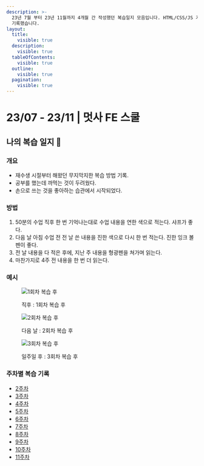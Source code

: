 ```yaml
---
description: >-
  23년 7월 부터 23년 11월까지 4개월 간 작성했던 복습일지 모음입니다. HTML/CSS/JS 기초를 수강하며 매일 수업을 들은 내용을
  기록했습니다.
layout:
  title:
    visible: true
  description:
    visible: true
  tableOfContents:
    visible: true
  outline:
    visible: true
  pagination:
    visible: true
---
```


# 23/07 - 23/11 | 멋사 FE 스쿨

## 나의 복습 일지 📝

### 개요

* 재수생 시절부터 해왔던 무지막지한 복습 방법 기록.
* 공부를 했는데 까먹는 것이 두려웠다.
* 손으로 쓰는 것을 좋아하는 습관에서 시작되었다.

### 방법

1. 50분의 수업 직후 한 번 기억나는대로 수업 내용을 연한 색으로 적는다. 샤프가 좋다.
2. 다음 날 아침 수업 전 전 날 쓴 내용을 진한 색으로 다시 한 번 적는다. 진한 잉크 볼펜이 좋다.
3. 전 날 내용을 다 적은 후에, 지난 주 내용을 형광펜을 쳐가며 읽는다.
4. 마찬가지로 4주 전 내용을 한 번 더 읽는다.

### 예시

<div>

<figure><img src="https://sthgml.github.io/blog/images/planner_ex_01.png" alt="1회차 복습 후"><figcaption><p>직후 : 1회차 복습 후</p></figcaption></figure>

 

<figure><img src="https://sthgml.github.io/blog/images/planner_ex_02.png" alt="2회차 복습 후"><figcaption><p>다음 날 : 2회차 복습 후</p></figcaption></figure>

 

<figure><img src="https://sthgml.github.io/blog/images/planner_ex_03.png" alt="3회차 복습 후"><figcaption><p>일주일 후 : 3회차 복습 후</p></figcaption></figure>

</div>

### 주차별 복습 기록

* [2주차](https://sthgml.github.io/blog/Review/2%EC%A3%BC%EC%B0%A8%20%EB%B3%B5%EC%8A%B5)
* [3주차](https://sthgml.github.io/blog/Review/3%EC%A3%BC%EC%B0%A8%20%EB%B3%B5%EC%8A%B5)
* [4주차](https://sthgml.github.io/blog/Review/4%EC%A3%BC%EC%B0%A8%20%EB%B3%B5%EC%8A%B5)
* [5주차](https://sthgml.github.io/blog/Review/5%EC%A3%BC%EC%B0%A8%20%EB%B3%B5%EC%8A%B5)
* [6주차](https://sthgml.github.io/blog/Review/6%EC%A3%BC%EC%B0%A8%20%EB%B3%B5%EC%8A%B5)
* [7주차](https://sthgml.github.io/blog/Review/7%EC%A3%BC%EC%B0%A8%20%EB%B3%B5%EC%8A%B5)
* [8주차](https://sthgml.github.io/blog/Review/8%EC%A3%BC%EC%B0%A8%20%EB%B3%B5%EC%8A%B5)
* [9주차](https://sthgml.github.io/blog/Review/9%EC%A3%BC%EC%B0%A8%20%EB%B3%B5%EC%8A%B5)
* [10주차](https://sthgml.github.io/blog/Review/10%EC%A3%BC%EC%B0%A8%20%EB%B3%B5%EC%8A%B5)
* [11주차](https://sthgml.github.io/blog/Review/11%EC%A3%BC%EC%B0%A8%20%EB%B3%B5%EC%8A%B5)
